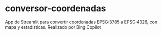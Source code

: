 # conversor-coordenadas
App de Streamlit para convertir coordenadas EPSG:3785 a EPSG:4326, con mapa y estadísticas. Realizado por Bing Copilot
